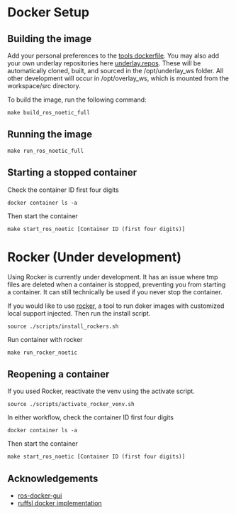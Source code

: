 # Docker Setup

## Building the image
Add your personal preferences to the [tools dockerfile](dockerfiles/tools/preferences/dockerfile). You may also add your own underlay repositories here [underlay.repos](dockerfiles/noetic/assets/underlay.repos). These will be automatically cloned, built, and sourced in the /opt/underlay_ws folder. All other development will occur in /opt/overlay_ws, which is mounted from the workspace/src directory. 

To build the image, run the following command: 

```
make build_ros_noetic_full
```

## Running the image
```
make run_ros_noetic_full
```

## Starting a stopped container

Check the container ID first four digits
```
docker container ls -a
```

Then start the container
```
make start_ros_noetic [Container ID (first four digits)]
```

# Rocker (Under development)
Using Rocker is currently under development. It has an issue where tmp files are deleted when a container is stopped, preventing you from starting a container. It can still technically be used if you never stop the container.

If you would like to use [rocker](https://github.com/osrf/rocker.git), a tool to run doker images with customized local support injected. Then run the install script. 

```
source ./scripts/install_rockers.sh
```

Run container with rocker 
```
make run_rocker_noetic
```

## Reopening a container

If you used Rocker, reactivate the venv using the activate script.

```
source ./scripts/activate_rocker_venv.sh
```

In either workflow, check the container ID first four digits
```
docker container ls -a
```

Then start the container
```
make start_ros_noetic [Container ID (first four digits)]
```

## Acknowledgements
* [ros-docker-gui](https://github.com/turlucode/ros-docker-gui.git)
* [ruffsl docker implementation](https://github.com/ruffsl/navigation2/blob/main/Dockerfile)

